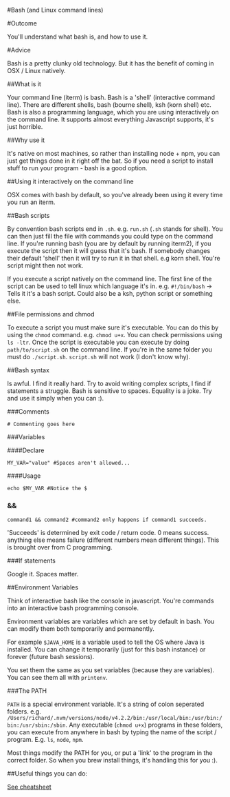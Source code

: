 #Bash (and Linux command lines)

#Outcome

You'll understand what bash is, and how to use it.

#Advice

Bash is a pretty clunky old technology. But it has the benefit of coming in OSX / Linux natively.

##What is it

Your command line (iterm) is bash. Bash is a 'shell' (interactive command line). There are different shells, bash (bourne shell), ksh (korn shell) etc. Bash is also a programming language, which you are using interactively on the command line. It supports almost everything Javascript supports, it's just horrible.

##Why use it

It's native on most machines, so rather than installing node + npm, you can just get things done in it right off the bat. So if you need a script to install stuff to run your program - bash is a good option.

##Using it interactively on the command line

OSX comes with bash by default, so you've already been using it every time you run an iterm.

##Bash scripts

By convention bash scripts end in `.sh`. e.g. `run.sh` (`.sh` stands for shell). You can then just fill the file with commands you could type on the command line. If you're running bash (you are by default by running iterm2), if you execute the script then it will guess that it's bash. If somebody changes their default 'shell' then it will try to run it in that shell. e.g korn shell. You're script might then not work.

If you execute a script natively on the command line. The first line of the script can be used to tell linux which language it's in. e.g. `#!/bin/bash` -> Tells it it's a bash script. Could also be a ksh, python script or something else.

##File permissions and chmod

To execute a script you must make sure it's executable. You can do this by using the `chmod` command. e.g. `chmod u+x`. You can check permissions using `ls -ltr`. Once the script is executable you can execute by doing `path/to/script.sh` on the command line. If you're in the same folder you must do `./script.sh`. `script.sh` will not work (I don't know why).


##Bash syntax

Is awful. I find it really hard. Try to avoid writing complex scripts, I find if statements a struggle. Bash is sensitive to spaces. Equality is a joke. Try and use it simply when you can :).

###Comments

`# Commenting goes here`

###Variables

####Declare

`MY_VAR="value" #Spaces aren't allowed...`

####Usage

`echo $MY_VAR #Notice the $`

### &&

`command1 && command2 #command2 only happens if command1 succeeds.`

'Succeeds' is determined by exit code / return code. 0 means success. anything else means failure (different numbers mean different things). This is brought over from C programming.

###If statements

Google it. Spaces matter.

##Environment Variables

Think of interactive bash like the console in javascript. You're commands into an interactive bash programming console.

Environment variables are variables which are set by default in bash. You can modify them both temporarily and permanently.

For example `$JAVA_HOME` is a variable used to tell the OS where Java is installed. You can change it temporarily (just for this bash instance) or forever (future bash sessions).

You set them the same as you set variables (because they are variables). You can see them all with `printenv`.

###The PATH

`PATH` is a special environment variable. It's a string of colon seperated folders. e.g. `/Users/richard/.nvm/versions/node/v4.2.2/bin:/usr/local/bin:/usr/bin:/bin:/usr/sbin:/sbin`. Any executable (`chmod u+x`) programs in these folders, you can execute from anywhere in bash by typing the name of the script / program. E.g. `ls`, `node`, `npm`.

Most things modify the PATH for you, or put a 'link' to the program in the correct folder. So when you brew install things, it's handling this for you :).

##Useful things you can do:

[See cheatsheet]('/resources/bash-cheat-sheet.md')

